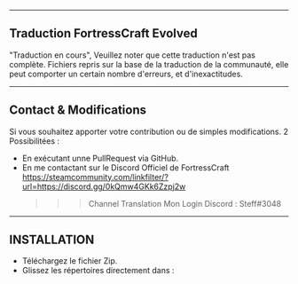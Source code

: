 --------------------------------
Traduction FortressCraft Evolved
--------------------------------
"Traduction en cours", Veuillez noter que cette traduction n'est pas complète.
Fichiers repris sur la base de la traduction de la communauté, elle peut comporter un certain nombre d'erreurs,
et d'inexactitudes.

-----------------------
Contact & Modifications
-----------------------
Si vous souhaitez apporter votre contribution ou de simples modifications.
2 Possibilitées :
- En exécutant unne PullRequest via GitHub.
- En me contactant sur le Discord Officiel de FortressCraft 
  https://steamcommunity.com/linkfilter/?url=https://discord.gg/0kQmw4GKk6Zzpj2w
  >>> Channel Translation Mon Login Discord : Steff#3048

-------------------------
INSTALLATION
-------------------------
- Téléchargez le fichier Zip.
- Glissez les répertoires directement dans : 

